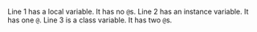 Line 1 has a local variable. It has no `@`s. Line 2 has an instance variable. It has one `@`. Line 3 is a class variable. It has two `@`s.